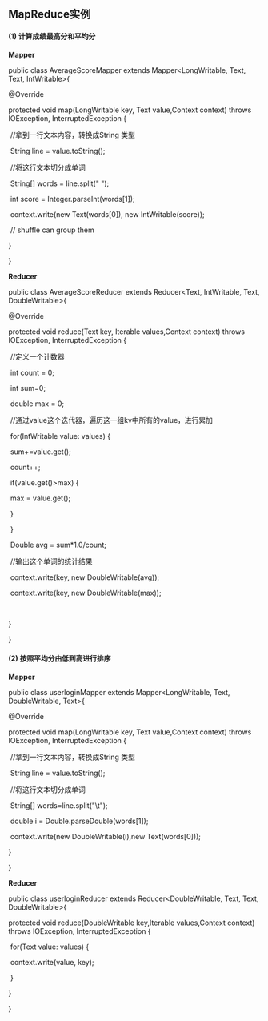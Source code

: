 ## MapReduce实例

#### (1) 计算成绩最高分和平均分

**Mapper**

public class AverageScoreMapper extends Mapper<LongWritable, Text, Text, IntWritable>{

  @Override

 protected void map(LongWritable key, Text value,Context context) throws IOException, InterruptedException {

​    //拿到一行文本内容，转换成String 类型

​    String line = value.toString();

​    //将这行文本切分成单词

​    String[] words = line.split(" ");

​    int score = Integer.parseInt(words[1]);

​    context.write(new Text(words[0]), new IntWritable(score));

​    // shuffle can group them 

  }

}

**Reducer**

public class AverageScoreReducer extends Reducer<Text, IntWritable, Text, DoubleWritable>{

  @Override

  protected void reduce(Text key, Iterable<IntWritable> values,Context context) throws IOException, InterruptedException {

​    //定义一个计数器

​    int count = 0;

​    int sum=0;

​    double max = 0;

​    //通过value这个迭代器，遍历这一组kv中所有的value，进行累加

​    for(IntWritable value: values) {

​     sum+=value.get();

​     count++;

​     if(value.get()>max) {

​       max = value.get();

​     }

​    }

​    Double avg = sum*1.0/count;

​    //输出这个单词的统计结果

​    context.write(key, new DoubleWritable(avg));

​    context.write(key, new DoubleWritable(max));

​    

  }

}

#### (2) 按照平均分由低到高进行排序

**Mapper**

public class userloginMapper extends Mapper<LongWritable, Text, DoubleWritable, Text>{

  @Override

 protected void map(LongWritable key, Text value,Context context) throws IOException, InterruptedException {

​    //拿到一行文本内容，转换成String 类型

​    String line = value.toString();

​    //将这行文本切分成单词

​    String[] words=line.split("\t");

​    double i = Double.parseDouble(words[1]);

​    context.write(new DoubleWritable(i),new Text(words[0]));

  }

}

**Reducer**

public class userloginReducer extends Reducer<DoubleWritable, Text, Text, DoubleWritable>{

  protected void reduce(DoubleWritable key,Iterable<Text> values,Context context) throws IOException, InterruptedException {

​    for(Text value: values) {

​     context.write(value, key);

​    }

  }

}

